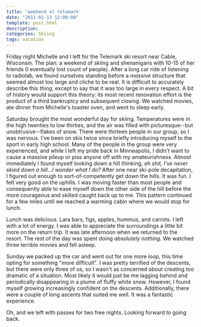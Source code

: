 ```yaml
---
title: 'weekend at telemark'
date: "2011-02-13 12:00:00"
template: post.html
description: 
categories: Skiing
tags: vacation
---
```


Friday night Michelle and I left for the Telemark ski resort near Cable, Wisconsin. The plan: a weekend of skiing and shenanigans with 10-15 of her friends (I eventually lost count of people). After a long car ride of listening to radiolab, we found ourselves standing before a *massive* structure that seemed almost too large and cliche to be real. It is difficult to accurately describe this *thing*, except to say that it was too large in every respect. A bit of history would support this theory: its most recent renovation effort is the product of a third bankruptcy and subsequent closing. We watched movies, ate dinner from Michelle's toaster oven, and went to sleep early.  
  
Saturday brought the most wonderful day for skiing. Temperatures were in the high twenties to low thirties, and the air was filled with picturesque--but unobtrusive--flakes of snow. There were thirteen people in our group, so I was nervous. I've been on skis twice since briefly introducing myself to the sport in early high school. Many of the people in the group were very experienced, and while I left my pride back in Minneapolis, I didn't want to cause a massive pileup or piss anyone off with my amateurishness. Almost immediately I found myself looking down a hill thinking, *oh shit, I've never skied down a hill...I wonder what I do?* After one near ski-pole decapitation, I figured out enough to sort-of-competently get down the hills. It was fun. I felt very good on the uphills. I was moving faster than most people and consequently able to ease myself down the other side of the hill before the more courageous and skilled caught back up to me. This pattern continued for a few miles until we reached a warming cabin where we would stop for lunch.  
  
Lunch was delicious. Lara bars, figs, apples, hummus, and carrots. I left with a lot of energy. I was able to appreciate the surroundings a little bit more on the return trip. It was late afternoon when we returned to the resort. The rest of the day was spent doing *absolutely nothing*. We watched three terrible movies and fell asleep.  
  
Sunday we packed up the car and went out for one more loop, this time opting for something "more difficult". I was pretty terrified of the descents, but there were only three of us, so I wasn't as concerned about creating too dramatic of a situation. Most likely it would just be me lagging behind and periodically disappearing in a plume of fluffy white snow. However, I found myself growing increasingly confident on the descents. Additionally, there were a couple of long ascents that suited me well. It was a fantastic experience.  
  
Oh, and we left with passes for two free nights. Looking forward to going back.